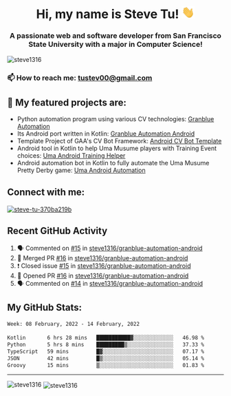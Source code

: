 <h1 align="center">Hi, my name is Steve Tu! <img src="wave.gif" alt="Wave" width="30px" /></h1>
<h3 align="center">A passionate web and software developer from San Francisco State University with a major in Computer Science!</h3>

<p align="left"> <img src="https://komarev.com/ghpvc/?username=steve1316&label=Profile%20views&color=0e75b6&style=flat" alt="steve1316" /> </p>

### 📫 How to reach me: **tustev00@gmail.com**

## 🔭 My featured projects are:
- Python automation program using various CV technologies: [Granblue Automation](https://github.com/steve1316/granblue-automation-pyautogui)
- Its Android port written in Kotlin: [Granblue Automation Android](https://github.com/steve1316/granblue-automation-android)
- Template Project of GAA's CV Bot Framework: [Android CV Bot Template](https://github.com/steve1316/android-cv-bot-template)
- Android tool in Kotlin to help Uma Musume players with Training Event choices: [Uma Android Training Helper](https://github.com/steve1316/uma-android-training-helper)
- Android automation bot in Kotlin to fully automate the Uma Musume Pretty Derby game: [Uma Android Automation](https://github.com/steve1316/uma-android-automation)

## Connect with me:

<p align="left">
<a href="https://linkedin.com/in/steve-tu-370ba219b" target="blank"><img align="center" src="https://cdn.jsdelivr.net/npm/simple-icons@3.0.1/icons/linkedin.svg" alt="steve-tu-370ba219b" height="30" width="40" /></a>
</p>

## Recent GitHub Activity

<!--START_SECTION:activity-->
1. 🗣 Commented on [#15](https://github.com/steve1316/granblue-automation-android/issues/15) in [steve1316/granblue-automation-android](https://github.com/steve1316/granblue-automation-android)
2. 🎉 Merged PR [#16](https://github.com/steve1316/granblue-automation-android/pull/16) in [steve1316/granblue-automation-android](https://github.com/steve1316/granblue-automation-android)
3. ❗️ Closed issue [#15](https://github.com/steve1316/granblue-automation-android/issues/15) in [steve1316/granblue-automation-android](https://github.com/steve1316/granblue-automation-android)
4. 💪 Opened PR [#16](https://github.com/steve1316/granblue-automation-android/pull/16) in [steve1316/granblue-automation-android](https://github.com/steve1316/granblue-automation-android)
5. 🗣 Commented on [#14](https://github.com/steve1316/granblue-automation-android/issues/14) in [steve1316/granblue-automation-android](https://github.com/steve1316/granblue-automation-android)
<!--END_SECTION:activity-->

## My GitHub Stats:

<!--START_SECTION:waka-->
```text
Week: 08 February, 2022 - 14 February, 2022

Kotlin       6 hrs 28 mins   ███████████▓░░░░░░░░░░░░░   46.98 % 
Python       5 hrs 8 mins    █████████▒░░░░░░░░░░░░░░░   37.33 % 
TypeScript   59 mins         █▓░░░░░░░░░░░░░░░░░░░░░░░   07.17 % 
JSON         42 mins         █▒░░░░░░░░░░░░░░░░░░░░░░░   05.14 % 
Groovy       15 mins         ▒░░░░░░░░░░░░░░░░░░░░░░░░   01.83 % 
```
<!--END_SECTION:waka-->

---

<p><img align="left" src="https://github-readme-stats.vercel.app/api/top-langs?username=steve1316&show_icons=true&locale=en&layout=compact&theme=radical" alt="steve1316" /></p>

<p>&nbsp;<img align="center" src="https://github-readme-stats.vercel.app/api?username=steve1316&show_icons=true&locale=en&count_private=true&theme=radical" alt="steve1316" /></p>
